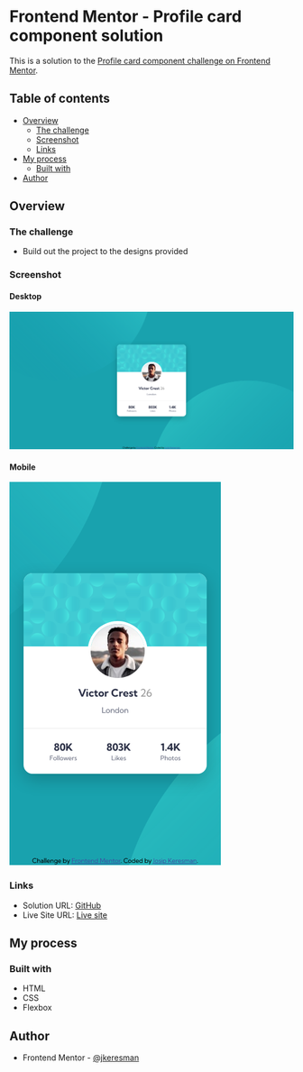# Frontend Mentor - Profile card component solution

This is a solution to the [Profile card component challenge on Frontend Mentor](https://www.frontendmentor.io/challenges/profile-card-component-cfArpWshJ). 

## Table of contents

- [Overview](#overview)
  - [The challenge](#the-challenge)
  - [Screenshot](#screenshot)
  - [Links](#links)
- [My process](#my-process)
  - [Built with](#built-with)
- [Author](#author)

## Overview

### The challenge

- Build out the project to the designs provided

### Screenshot

#### Desktop

![img.png](./images/Screenshot-desktop.png)

#### Mobile

![img.png](./images/Screenshot-mobile.png)


### Links

- Solution URL: [GitHub](https://github.com/jkeresman/Frontend-mentor-profile-card-component.git)
- Live Site URL: [Live site](https://jkeresman.github.io/Frontend-mentor-profile-card-component/)

## My process

### Built with

- HTML
- CSS
- Flexbox

## Author

- Frontend Mentor - [@jkeresman](https://www.frontendmentor.io/profile/jkeresman)

